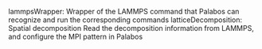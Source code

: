 lammpsWrapper: Wrapper of the LAMMPS command that Palabos can recognize and run the corresponding commands
latticeDecomposition: Spatial decomposition Read the decomposition information from LAMMPS, and configure the 
MPI pattern in Palabos